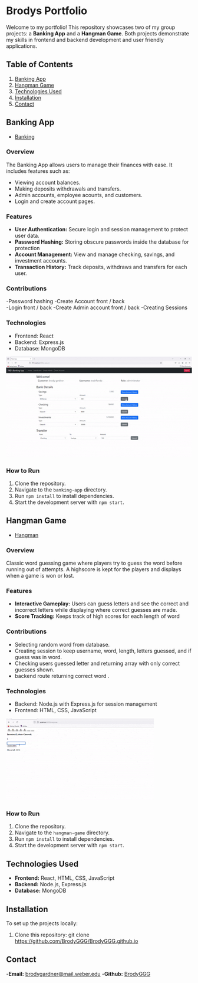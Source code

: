 # Brodys Portfolio

Welcome to my portfolio! 
This repository showcases two of my group projects: a **Banking App** and a **Hangman Game**. 
Both projects demonstrate my skills in frontend and backend development and user friendly applications.

## Table of Contents

1. [Banking App](#banking-app)
2. [Hangman Game](#hangman-game)
3. [Technologies Used](#technologies-used)
4. [Installation](#installation)
5. [Contact](#contact)

## Banking App
-  [Banking](https://github.com/Weber-Cooper-Maitoza/banking-app-group)
### Overview
The Banking App allows users to manage their finances with ease. It includes features such as:
- Viewing account balances.
- Making deposits withdrawals and transfers.
- Admin accounts, employee acounts, and customers.
- Login and create account pages.

### Features
- **User Authentication:** Secure login and session management to protect user data.
- **Password Hashing:** Storing obscure passwords inside the database for protection
- **Account Management:** View and manage checking, savings, and investment accounts.
- **Transaction History:** Track deposits, withdraws and transfers for each user.

### Contributions 
-Password hashing 
-Create Account front / back  
-Login front / back 
-Create Admin account front / back 
-Creating Sessions

### Technologies
- Frontend: React
- Backend: Express.js
- Database: MongoDB

 ![Hangman Demo](gifs/bankDemo.gif)

### How to Run
1. Clone the repository.
2. Navigate to the `banking-app` directory.
3. Run `npm install` to install dependencies.
4. Start the development server with `npm start`.

## Hangman Game
-  [Hangman](https://github.com/Weber-Cooper-Maitoza/Hangman_Game_Group)

### Overview
Classic word guessing game where players try to guess the word before running out of attempts.
A highscore is kept for the players and displays when a game is won or lost. 

### Features
- **Interactive Gameplay:** Users can guess letters and see the correct and incorrect letters while displaying where correct guesses are made.
- **Score Tracking:** Keeps track of high scores for each length of word

### Contributions
- Selecting random word from database.
- Creating session to keep username, word, length, letters guessed, and if guess was in word.
- Checking users guessed letter and returning array with only correct guesses shown.
- backend route returning correct word .

### Technologies
- Backend: Node.js with Express.js for session management
- Frontend: HTML, CSS, JavaScript

![Hangman Demo](gifs/hangmanDemo.gif)

### How to Run
1. Clone the repository.
2. Navigate to the `hangman-game` directory.
3. Run `npm install` to install dependencies.
4. Start the development server with `npm start`.

## Technologies Used

- **Frontend:** React, HTML, CSS, JavaScript
- **Backend:** Node.js, Express.js
- **Database:** MongoDB

## Installation

To set up the projects locally:
1. Clone this repository:
   git clone https://github.com/BrodyGGG/BrodyGGG.github.io
   
## Contact 
-**Email:** brodygardner@mail.weber.edu
-**Github:** [BrodyGGG](https://github.com/BrodyGGG)
